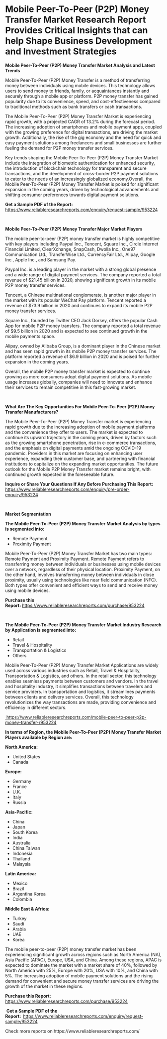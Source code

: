 <p><h1>Mobile Peer-To-Peer (P2P) Money Transfer Market Research Report Provides Critical Insights that can help Shape Business Development and Investment Strategies</h1></p><p><strong>Mobile Peer-To-Peer (P2P) Money Transfer Market Analysis and Latest Trends</strong></p>
<p><p>Mobile Peer-To-Peer (P2P) Money Transfer is a method of transferring money between individuals using mobile devices. This technology allows users to send money to friends, family, or acquaintances instantly and securely through a mobile app or platform. P2P money transfer has gained popularity due to its convenience, speed, and cost-effectiveness compared to traditional methods such as bank transfers or cash transactions.</p><p>The Mobile Peer-To-Peer (P2P) Money Transfer Market is experiencing rapid growth, with a projected CAGR of 13.2% during the forecast period. The increasing adoption of smartphones and mobile payment apps, coupled with the growing preference for digital transactions, are driving the market growth. Additionally, the rise of the gig economy and the need for quick and easy payment solutions among freelancers and small businesses are further fueling the demand for P2P money transfer services.</p><p>Key trends shaping the Mobile Peer-To-Peer (P2P) Money Transfer Market include the integration of biometric authentication for enhanced security, the introduction of blockchain technology for transparent and secure transactions, and the development of cross-border P2P payment solutions to cater to the needs of an increasingly globalized economy.Overall, the Mobile Peer-To-Peer (P2P) Money Transfer Market is poised for significant expansion in the coming years, driven by technological advancements and shifting consumer preferences towards digital payment solutions.</p></p>
<p><strong>Get a Sample PDF of the Report:&nbsp;</strong> <a href="https://www.reliableresearchreports.com/enquiry/request-sample/953224">https://www.reliableresearchreports.com/enquiry/request-sample/953224</a></p>
<p>&nbsp;</p>
<p><strong>Mobile Peer-To-Peer (P2P) Money Transfer Major Market Players</strong></p>
<p><p>The mobile peer-to-peer (P2P) money transfer market is highly competitive with key players including Paypal Inc., Tencent, Square Inc., Circle Internet Financial Limited, ClearXchange, SnapCash, Dwolla Inc., One97 Communication Ltd., TransferWise Ltd., CurrencyFair Ltd., Alipay, Google Inc., Apple Inc., and Samsung Pay.</p><p>Paypal Inc. is a leading player in the market with a strong global presence and a wide range of digital payment services. The company reported a total revenue of $21.45 billion in 2020, showing significant growth in its mobile P2P money transfer services.</p><p>Tencent, a Chinese multinational conglomerate, is another major player in the market with its popular WeChat Pay platform. Tencent reported a revenue of $73.9 billion in 2020 and continues to expand its mobile P2P money transfer services.</p><p>Square Inc., founded by Twitter CEO Jack Dorsey, offers the popular Cash App for mobile P2P money transfers. The company reported a total revenue of $9.5 billion in 2020 and is expected to see continued growth in the mobile payments space.</p><p>Alipay, owned by Alibaba Group, is a dominant player in the Chinese market and has seen rapid growth in its mobile P2P money transfer services. The platform reported a revenue of $6.9 billion in 2020 and is poised for further expansion in the coming years.</p><p>Overall, the mobile P2P money transfer market is expected to continue growing as more consumers adopt digital payment solutions. As mobile usage increases globally, companies will need to innovate and enhance their services to remain competitive in this fast-growing market.</p></p>
<p>&nbsp;</p>
<p><strong>What Are The Key Opportunities For Mobile Peer-To-Peer (P2P) Money Transfer Manufacturers?</strong></p>
<p><p>The Mobile Peer-To-Peer (P2P) Money Transfer market is experiencing rapid growth due to the increasing adoption of mobile payment platforms and the convenience they offer to users. The market is expected to continue its upward trajectory in the coming years, driven by factors such as the growing smartphone penetration, rise in e-commerce transactions, and the emphasis on digital payments amid the ongoing COVID-19 pandemic. Providers in this market are focusing on enhancing user experience, expanding their customer base, and partnering with financial institutions to capitalize on the expanding market opportunities. The future outlook for the Mobile P2P Money Transfer market remains bright, with continued growth expected in the foreseeable future.</p></p>
<p><strong>Inquire or Share Your Questions If Any Before Purchasing This Report:</strong> <a href="https://www.reliableresearchreports.com/enquiry/pre-order-enquiry/953224">https://www.reliableresearchreports.com/enquiry/pre-order-enquiry/953224</a></p>
<p>&nbsp;</p>
<p><strong>Market Segmentation</strong></p>
<p><strong>The Mobile Peer-To-Peer (P2P) Money Transfer Market Analysis by types is segmented into:</strong></p>
<p><ul><li>Remote Payment</li><li>Proximity Payment</li></ul></p>
<p><p>Mobile Peer-To-Peer (P2P) Money Transfer Market has two main types: Remote Payment and Proximity Payment. Remote Payment refers to transferring money between individuals or businesses using mobile devices over a network, regardless of their physical location. Proximity Payment, on the other hand, involves transferring money between individuals in close proximity, usually using technologies like near field communication (NFC). Both types offer convenient and efficient ways to send and receive money using mobile devices.</p></p>
<p><strong>Purchase this Report:&nbsp;</strong><a href="https://www.reliableresearchreports.com/purchase/953224">https://www.reliableresearchreports.com/purchase/953224</a></p>
<p>&nbsp;</p>
<p><strong>The Mobile Peer-To-Peer (P2P) Money Transfer Market Industry Research by Application is segmented into:</strong></p>
<p><ul><li>Retail</li><li>Travel & Hospitality</li><li>Transportation & Logistics</li><li>Others</li></ul></p>
<p><p>Mobile Peer-To-Peer (P2P) Money Transfer Market Applications are widely used across various industries such as Retail, Travel & Hospitality, Transportation & Logistics, and others. In the retail sector, this technology enables seamless payments between customers and vendors. In the travel and hospitality industry, it simplifies transactions between travelers and service providers. In transportation and logistics, it streamlines payments between clients and delivery services. Overall, this technology revolutionizes the way transactions are made, providing convenience and efficiency in different sectors.</p></p>
<p><a href="https://www.reliableresearchreports.com/mobile-peer-to-peer-p2p-money-transfer-r953224">&nbsp;https://www.reliableresearchreports.com/mobile-peer-to-peer-p2p-money-transfer-r953224</a></p>
<p><strong>In terms of Region, the Mobile Peer-To-Peer (P2P) Money Transfer Market Players available by Region are:</strong></p>
<p>
    <p> <strong> North America: </strong>
        <ul>
            <li>United States</li>
            <li>Canada</li>
        </ul>
        </p> 
    <p> <strong> Europe: </strong>
        <ul>
            <li>Germany</li>
            <li>France</li>
            <li>U.K.</li>
            <li>Italy</li>
            <li>Russia</li>
        </ul>
        </p> 
    <p> <strong> Asia-Pacific: </strong>
        <ul>
            <li>China</li>
            <li>Japan</li>
            <li>South Korea</li>
            <li>India</li>
            <li>Australia</li>
            <li>China Taiwan</li>
            <li>Indonesia</li>
            <li>Thailand</li>
            <li>Malaysia</li>
        </ul>
        </p> 
    <p> <strong> Latin America: </strong>
        <ul>
            <li>Mexico</li>
            <li>Brazil</li>
            <li>Argentina Korea</li>
            <li>Colombia</li>
        </ul>
        </p> 
    <p> <strong> Middle East & Africa: </strong>
        <ul>
            <li>Turkey</li>
            <li>Saudi</li>
            <li>Arabia</li>
            <li>UAE</li>
            <li>Korea</li>
        </ul>
    </p>
    </p>
<p><p>The mobile peer-to-peer (P2P) money transfer market has been experiencing significant growth across regions such as North America (NA), Asia Pacific (APAC), Europe, USA, and China. Among these regions, APAC is expected to dominate the market with a market share of 40%, followed by North America with 25%, Europe with 20%, USA with 10%, and China with 5%. The increasing adoption of mobile payment solutions and the rising demand for convenient and secure money transfer services are driving the growth of the market in these regions.</p></p>
<p><strong>Purchase this Report: </strong><a href="https://www.reliableresearchreports.com/purchase/953224">https://www.reliableresearchreports.com/purchase/953224</a></p>
<p>&nbsp;<strong>Get a Sample PDF of the Report:&nbsp;&nbsp;</strong><a href="https://www.reliableresearchreports.com/enquiry/request-sample/953224">https://www.reliableresearchreports.com/enquiry/request-sample/953224</a></p>
<p><strong></strong></p>
<p>Check more reports on https://www.reliableresearchreports.com/</p>